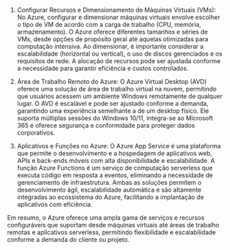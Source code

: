1. Configurar Recursos e Dimensionamento de Máquinas Virtuais (VMs): No Azure, configurar e dimensionar máquinas virtuais envolve escolher o tipo de VM de acordo com a carga de trabalho (CPU, memória, armazenamento). O Azure oferece diferentes tamanhos e séries de VMs, desde opções de propósito geral até aquelas otimizadas para computação intensiva. Ao dimensionar, é importante considerar a escalabilidade (horizontal ou vertical), o uso de discos gerenciados e os requisitos de rede. A alocação de recursos pode ser ajustada conforme a necessidade para garantir eficiência e custos controlados.

2. Área de Trabalho Remoto do Azure: O Azure Virtual Desktop (AVD) oferece uma solução de área de trabalho virtual na nuvem, permitindo que usuários acessem um ambiente Windows remotamente de qualquer lugar. O AVD é escalável e pode ser ajustado conforme a demanda, garantindo uma experiência semelhante a de um desktop físico. Ele suporta múltiplas sessões do Windows 10/11, integra-se ao Microsoft 365 e oferece segurança e conformidade para proteger dados corporativos.

3. Aplicativos e Funções no Azure: O Azure App Service é uma plataforma que permite o desenvolvimento e a hospedagem de aplicativos web, APIs e back-ends móveis com alta disponibilidade e escalabilidade. A função Azure Functions é um serviço de computação serverless que executa código em resposta a eventos, eliminando a necessidade de gerenciamento de infraestrutura. Ambas as soluções permitem o desenvolvimento ágil, escalabilidade automática e são altamente integradas ao ecossistema do Azure, facilitando a implantação de aplicativos com eficiência.

Em resumo, o Azure oferece uma ampla gama de serviços e recursos configuráveis que suportam desde máquinas virtuais até áreas de trabalho remotas e aplicativos serverless, permitindo flexibilidade e escalabilidade conforme a demanda do cliente ou projeto.

